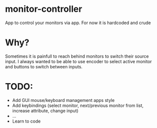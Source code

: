 # monitor-controller
App to control your monitors via app. For now it is hardcoded and crude

# Why?
Sometimes it is painfull to reach behind monitors to switch their source input. I always wanted to be able to use encoder to select active monitor and buttons to switch between inputs.

# TODO:
- Add GUI mouse/keyboard management apps style
- Add keybindings (select monitor, next/previous monitor from list, increase attribute, change input)
- ...
- Learn to code
  
